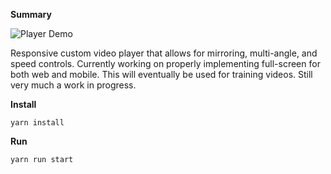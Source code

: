 **Summary**

![Player Demo](dh-video-player/public/assets/dhplayer-demo.gif?raw=true "Demo")

Responsive custom video player that allows for mirroring, multi-angle, and speed controls. Currently working on properly implementing full-screen for both web and mobile. This will eventually be used for training videos. Still very much a work in progress.

**Install**

```yarn install```

**Run**

```yarn run start```
